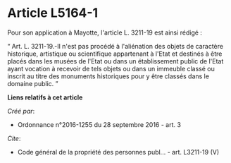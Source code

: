 # Article L5164-1

Pour son application à Mayotte, l'article L. 3211-19 est ainsi rédigé :

“ Art. L. 3211-19.-Il n'est pas procédé à l'aliénation des objets de caractère historique, artistique ou scientifique
appartenant à l'Etat et destinés à être placés dans les musées de l'Etat ou dans un établissement public de l'Etat ayant
vocation à recevoir de tels objets ou dans un immeuble classé ou inscrit au titre des monuments historiques pour y être
classés dans le domaine public. ”

**Liens relatifs à cet article**

_Créé par_:

  - Ordonnance n°2016-1255 du 28 septembre 2016 - art. 3

_Cite_:

  - Code général de la propriété des personnes publ... - art. L3211-19 (V)
